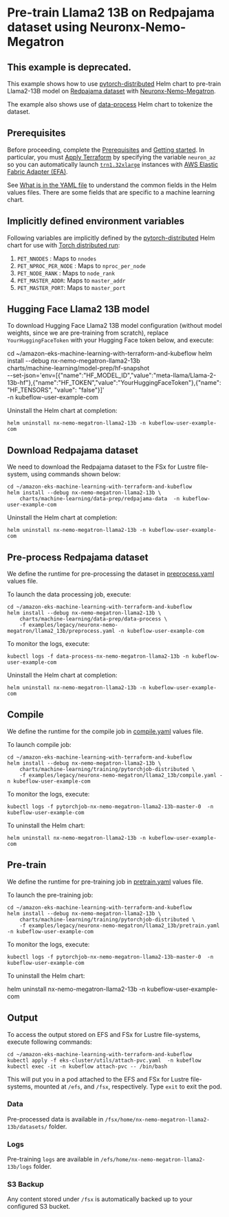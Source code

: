 # Pre-train Llama2 13B on Redpajama dataset using Neuronx-Nemo-Megatron

## This example is deprecated.

This example shows how to use [pytorch-distributed](../../../charts/machine-learning/training/pytorchjob-elastic/Chart.yaml) Helm chart to pre-train Llama2-13B model on [Redpajama dataset](https://github.com/togethercomputer/RedPajama-Data) with [Neuronx-Nemo-Megatron](https://github.com/aws-neuron/neuronx-nemo-megatron). 

The example also shows use of [data-process](../../../charts/machine-learning/data-prep/data-process/Chart.yaml) Helm chart to tokenize the  dataset.

## Prerequisites

Before proceeding, complete the [Prerequisites](../../../../README.md#prerequisites) and [Getting started](../../../../README.md#getting-started). In particular, you must [Apply Terraform](../../../../README.md#apply-terraform) by specifying the variable `neuron_az` so you can automatically launch [`trn1.32xlarge`](https://aws.amazon.com/ec2/instance-types/trn1/) instances with [AWS Elastic Fabric Adapter (EFA)](https://aws.amazon.com/hpc/efa/).

See [What is in the YAML file](../../../../README.md#yaml-recipes) to understand the common fields in the Helm values files. There are some fields that are specific to a machine learning chart.


## Implicitly defined environment variables

Following variables are implicitly defined by the [pytorch-distributed](../../../charts/machine-learning/training/pytorchjob-distributed/Chart.yaml) Helm chart for use with [Torch distributed run](https://github.com/pytorch/pytorch/blob/main/torch/distributed/run.py):

1. `PET_NNODES` : Maps to `nnodes`
2. `PET_NPROC_PER_NODE` : Maps to `nproc_per_node` 
3. `PET_NODE_RANK` : Maps to `node_rank` 
4. `PET_MASTER_ADDR`: Maps to `master_addr` 
5. `PET_MASTER_PORT`: Maps to `master_port`

## Hugging Face Llama2 13B model

To download Hugging Face Llama2 13B model configuration (without model weights, since we are pre-training from scratch), replace `YourHuggingFaceToken` with your Hugging Face token below, and execute:

cd ~/amazon-eks-machine-learning-with-terraform-and-kubeflow
helm install --debug nx-nemo-megatron-llama2-13b     \
    charts/machine-learning/model-prep/hf-snapshot    \
    --set-json='env=[{"name":"HF_MODEL_ID","value":"meta-llama/Llama-2-13b-hf"},{"name":"HF_TOKEN","value":"YourHuggingFaceToken"},{"name": "HF_TENSORS", "value": "false"}]' \
    -n kubeflow-user-example-com

Uninstall the Helm chart at completion:

    helm uninstall nx-nemo-megatron-llama2-13b -n kubeflow-user-example-com

## Download Redpajama dataset 

We need to download the Redpajama dataset to the FSx for Lustre file-system, using commands shown below:

    cd ~/amazon-eks-machine-learning-with-terraform-and-kubeflow
    helm install --debug nx-nemo-megatron-llama2-13b \
        charts/machine-learning/data-prep/redpajama-data  -n kubeflow-user-example-com

Uninstall the Helm chart at completion:

    helm uninstall nx-nemo-megatron-llama2-13b -n kubeflow-user-example-com

## Pre-process Redpajama dataset

We define the runtime for pre-processing the dataset in [preprocess.yaml](./preprocess.yaml) values file. 

To launch the data processing job, execute:

    cd ~/amazon-eks-machine-learning-with-terraform-and-kubeflow
    helm install --debug nx-nemo-megatron-llama2-13b \
        charts/machine-learning/data-prep/data-process \
        -f examples/legacy/neuronx-nemo-megatron/llama2_13b/preprocess.yaml -n kubeflow-user-example-com

To monitor the logs, execute:

    kubectl logs -f data-process-nx-nemo-megatron-llama2-13b -n kubeflow-user-example-com

Uninstall the Helm chart at completion:

    helm uninstall nx-nemo-megatron-llama2-13b -n kubeflow-user-example-com

## Compile

We define the runtime for the compile job in [compile.yaml](./compile.yaml) values file. 

To launch compile job:

    cd ~/amazon-eks-machine-learning-with-terraform-and-kubeflow
    helm install --debug nx-nemo-megatron-llama2-13b \
        charts/machine-learning/training/pytorchjob-distributed \
        -f examples/legacy/neuronx-nemo-megatron/llama2_13b/compile.yaml -n kubeflow-user-example-com

To monitor the logs, execute:

    kubectl logs -f pytorchjob-nx-nemo-megatron-llama2-13b-master-0  -n kubeflow-user-example-com

To uninstall the Helm chart:

    helm uninstall nx-nemo-megatron-llama2-13b -n kubeflow-user-example-com

## Pre-train

We define the runtime for pre-training job in [pretrain.yaml](./pretrain.yaml) values file. 

To launch the pre-training job:

    cd ~/amazon-eks-machine-learning-with-terraform-and-kubeflow
    helm install --debug nx-nemo-megatron-llama2-13b \
        charts/machine-learning/training/pytorchjob-distributed \
        -f examples/legacy/neuronx-nemo-megatron/llama2_13b/pretrain.yaml -n kubeflow-user-example-com

To monitor the logs, execute:

    kubectl logs -f pytorchjob-nx-nemo-megatron-llama2-13b-master-0  -n kubeflow-user-example-com

To uninstall the Helm chart:

   helm uninstall nx-nemo-megatron-llama2-13b -n kubeflow-user-example-com

## Output

To access the output stored on EFS and FSx for Lustre file-systems, execute following commands:

    cd ~/amazon-eks-machine-learning-with-terraform-and-kubeflow
    kubectl apply -f eks-cluster/utils/attach-pvc.yaml  -n kubeflow
    kubectl exec -it -n kubeflow attach-pvc -- /bin/bash


This will put you in a pod attached to the  EFS and FSx for Lustre file-systems, mounted at `/efs`, and `/fsx`, respectively. Type `exit` to exit the pod.

### Data

Pre-processed data is available in `/fsx/home/nx-nemo-megatron-llama2-13b/datasets/` folder.

### Logs

Pre-training `logs` are available in `/efs/home/nx-nemo-megatron-llama2-13b/logs` folder. 

### S3 Backup

Any content stored under `/fsx` is automatically backed up to your configured S3 bucket.